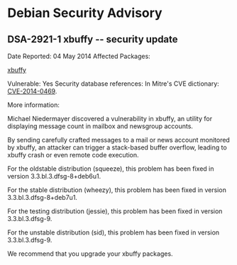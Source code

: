 
Debian Security Advisory
========================


DSA-2921-1 xbuffy -- security update
------------------------------------



Date Reported:
04 May 2014
Affected Packages:

[xbuffy](https://packages.debian.org/src:xbuffy)

Vulnerable:
Yes
Security database references:
In Mitre's CVE dictionary: [CVE-2014-0469](https://security-tracker.debian.org/tracker/CVE-2014-0469).  

More information:

Michael Niedermayer discovered a vulnerability in xbuffy, an utility for
displaying message count in mailbox and newsgroup accounts.


By sending carefully crafted messages to a mail or news account
monitored by xbuffy, an attacker can trigger a stack-based buffer
overflow, leading to xbuffy crash or even remote code execution.


For the oldstable distribution (squeeze), this problem has been fixed in
version 3.3.bl.3.dfsg-8+deb6u1.


For the stable distribution (wheezy), this problem has been fixed in
version 3.3.bl.3.dfsg-8+deb7u1.


For the testing distribution (jessie), this problem has been fixed in
version 3.3.bl.3.dfsg-9.


For the unstable distribution (sid), this problem has been fixed in
version 3.3.bl.3.dfsg-9.


We recommend that you upgrade your xbuffy packages.






